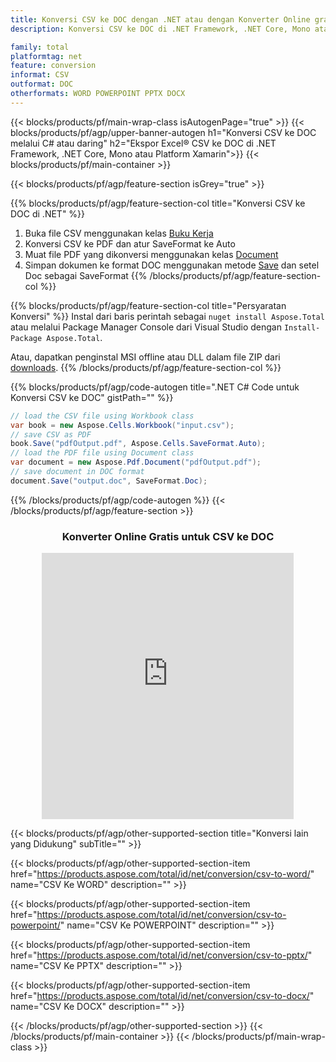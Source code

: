 ```yaml
---
title: Konversi CSV ke DOC dengan .NET atau dengan Konverter Online gratis
description: Konversi CSV ke DOC di .NET Framework, .NET Core, Mono atau Platform Xamarin atau daring. Uji konverter online CSV ke DOC gratis dengan cepat sebelum mengintegrasikan kode.

family: total
platformtag: net
feature: conversion
informat: CSV
outformat: DOC
otherformats: WORD POWERPOINT PPTX DOCX
---
```


{{< blocks/products/pf/main-wrap-class isAutogenPage="true" >}}
{{< blocks/products/pf/agp/upper-banner-autogen h1="Konversi CSV ke DOC melalui C# atau daring" h2="Ekspor Excel&reg; CSV ke DOC di .NET Framework, .NET Core, Mono atau Platform Xamarin">}}
{{< blocks/products/pf/main-container >}}

{{< blocks/products/pf/agp/feature-section isGrey="true" >}}

{{% blocks/products/pf/agp/feature-section-col title="Konversi CSV ke DOC di .NET" %}}
1. Buka file CSV menggunakan kelas [Buku Kerja](https://apireference.aspose.com/cells/net/aspose.cells/workbook)
2. Konversi CSV ke PDF dan atur SaveFormat ke Auto
3. Muat file PDF yang dikonversi menggunakan kelas [Document](https://apireference.aspose.com/pdf/net/aspose.pdf/document)
4. Simpan dokumen ke format DOC menggunakan metode [Save](https://apireference.aspose.com/pdf/net/aspose.pdf.document/save/methods/5) dan setel Doc sebagai SaveFormat
{{% /blocks/products/pf/agp/feature-section-col %}}

{{% blocks/products/pf/agp/feature-section-col title="Persyaratan Konversi" %}}
Instal dari baris perintah sebagai ```nuget install Aspose.Total``` atau melalui Package Manager Console dari Visual Studio dengan ```Install-Package Aspose.Total```.

Atau, dapatkan penginstal MSI offline atau DLL dalam file ZIP dari [downloads](https://releases.aspose.com/total/net).
{{% /blocks/products/pf/agp/feature-section-col %}}

{{% blocks/products/pf/agp/code-autogen title=".NET C# Code untuk Konversi CSV ke DOC" gistPath="" %}}

```cs
// load the CSV file using Workbook class
var book = new Aspose.Cells.Workbook("input.csv");
// save CSV as PDF
book.Save("pdfOutput.pdf", Aspose.Cells.SaveFormat.Auto); 
// load the PDF file using Document class
var document = new Aspose.Pdf.Document("pdfOutput.pdf");
// save document in DOC format
document.Save("output.doc", SaveFormat.Doc); 
```

{{% /blocks/products/pf/agp/code-autogen %}}
{{< /blocks/products/pf/agp/feature-section >}}
<div class="container-fluid agp-content bg-white aboutfile box-1 vh100 section nopbtm">
<div class=container>
<div class=row>
<div class="demobox tc col-md-12 padding-0" align="center">

<h3>Konverter Online Gratis untuk CSV ke DOC</h3>

<iframe style="border: none; height: 426px;" scrolling="no" src="https://total-conversion-app-65z5r2lp.qa.k8s.dynabic.com/?to=doc&from=csv" id="child-iframe" width="80%"></iframe>

</div></div>
</div></div>

{{< blocks/products/pf/agp/other-supported-section title="Konversi lain yang Didukung" subTitle="" >}}

{{< blocks/products/pf/agp/other-supported-section-item href="https://products.aspose.com/total/id/net/conversion/csv-to-word/" name="CSV Ke WORD" description="" >}}

{{< blocks/products/pf/agp/other-supported-section-item href="https://products.aspose.com/total/id/net/conversion/csv-to-powerpoint/" name="CSV Ke POWERPOINT" description="" >}}

{{< blocks/products/pf/agp/other-supported-section-item href="https://products.aspose.com/total/id/net/conversion/csv-to-pptx/" name="CSV Ke PPTX" description="" >}}

{{< blocks/products/pf/agp/other-supported-section-item href="https://products.aspose.com/total/id/net/conversion/csv-to-docx/" name="CSV Ke DOCX" description="" >}}



{{< /blocks/products/pf/agp/other-supported-section >}}
{{< /blocks/products/pf/main-container >}}
{{< /blocks/products/pf/main-wrap-class >}}